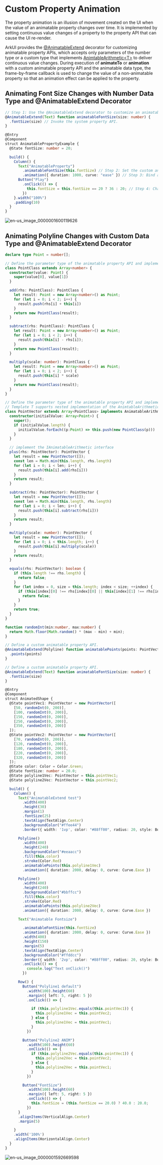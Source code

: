 # Custom Property Animation


The property animation is an illusion of movement created on the UI when the value of an animatable property changes over time. It is implemented by setting continuous value changes of a property to the property API that can cause the UI re-render.


ArkUI provides the [@AnimatableExtend](../quick-start/arkts-animatable-extend.md) decorator for customizing animatable property APIs, which accepts only parameters of the number type or a custom type that implements [AnimtableArithmetic\<T>](../quick-start/arkts-animatable-extend.md) to deliver continuous value changes. During execution of **animateTo** or **animation** with a custom animatable property API and the animatable data type, the frame-by-frame callback is used to change the value of a non-animatable property so that an animation effect can be applied to the property.


## Animating Font Size Changes with Number Data Type and \@AnimatableExtend Decorator


```ts
// Step 1: Use the @AnimatableExtend decorator to customize an animatable property API.
@AnimatableExtend(Text) function animatableFontSize(size: number) {
  .fontSize(size) // Invoke the system property API.
}

@Entry
@Component
struct AnimatablePropertyExample {
  @State fontSize: number = 20;

  build() {
    Column() {
      Text("AnimatableProperty")
        .animatableFontSize(this.fontSize) // Step 2: Set the custom animatable property API on the component.
        .animation({ duration: 1000, curve: "ease" }) // Step 3: Bind an animation to the custom animatable property API.
      Button("Play")
        .onClick(() => {
          this.fontSize = this.fontSize == 20 ? 36 : 20; // Step 4: Change the value of the custom animatable property to generate an animation.
        })
    }.width("100%")
    .padding(10)
  }
}
```



![en-us_image_0000001600119626](figures/en-us_image_0000001600119626.gif)


## Animating Polyline Changes with Custom Data Type and \@AnimatableExtend Decorator


```ts
declare type Point = number[];

// Define the parameter type of the animatable property API and implement the addition, subtraction, multiplication, and equivalence judgment functions in the AnimtableArithmetic<T> API.
class PointClass extends Array<number> {
  constructor(value: Point) {
    super(value[0], value[1])
  }

  add(rhs: PointClass): PointClass {
    let result: Point = new Array<number>() as Point;
    for (let i = 0; i < 2; i++) {
      result.push(rhs[i] + this[i])
    }
    return new PointClass(result);
  }

  subtract(rhs: PointClass): PointClass {
    let result: Point = new Array<number>() as Point;
    for (let i = 0; i < 2; i++) {
      result.push(this[i] - rhs[i]);
    }
    return new PointClass(result);
  }

  multiply(scale: number): PointClass {
    let result: Point = new Array<number>() as Point;
    for (let i = 0; i < 2; i++) {
      result.push(this[i] * scale)
    }
    return new PointClass(result);
  }
}

// Define the parameter type of the animatable property API and implement the addition, subtraction, multiplication, and equivalence judgment functions in the AnimtableArithmetic<T> API.
// Template T supports nested implementation of the AnimtableArithmetic<T> type.
class PointVector extends Array<PointClass> implements AnimatableArithmetic<Array<Point>> {
  constructor(initialValue: Array<Point>) {
    super();
    if (initialValue.length) {
      initialValue.forEach((p:Point) => this.push(new PointClass(p)))
    }
  }

  // implement the IAnimatableArithmetic interface
  plus(rhs: PointVector): PointVector {
    let result = new PointVector([]);
    const len = Math.min(this.length, rhs.length)
    for (let i = 0; i < len; i++) {
      result.push(this[i].add(rhs[i]))
    }
    return result;
  }

  subtract(rhs: PointVector): PointVector {
    let result = new PointVector([]);
    const len = Math.min(this.length, rhs.length)
    for (let i = 0; i < len; i++) {
      result.push(this[i].subtract(rhs[i]))
    }
    return result;
  }

  multiply(scale: number): PointVector {
    let result = new PointVector([]);
    for (let i = 0; i < this.length; i++) {
      result.push(this[i].multiply(scale))
    }
    return result;
  }

  equals(rhs: PointVector): boolean {
    if (this.length !== rhs.length) {
      return false;
    }
    for (let index = 0, size = this.length; index < size; ++index) {
      if (this[index][0] !== rhs[index][0] || this[index][1] !== rhs[index][1]) {
        return false;
      }
    }
    return true;
  }
}

function randomInt(min:number, max:number) {
  return Math.floor(Math.random() * (max - min) + min);
}

// Define a custom animatable property API.
@AnimatableExtend(Polyline) function animatablePoints(points: PointVector) {
  .points(points)
}

// Define a custom animatable property API.
@AnimatableExtend(Text) function animatableFontSize(size: number) {
  .fontSize(size)
}

@Entry
@Component
struct AnimatedShape {
  @State pointVec1: PointVector = new PointVector([
    [50, randomInt(0, 200)],
    [100, randomInt(0, 200)],
    [150, randomInt(0, 200)],
    [250, randomInt(0, 200)],
    [350, randomInt(0, 200)]
  ]);
  @State pointVec2: PointVector = new PointVector([
    [70, randomInt(0, 200)],
    [120, randomInt(0, 200)],
    [180, randomInt(0, 200)],
    [220, randomInt(0, 200)],
    [320, randomInt(0, 200)]
  ]);
  @State color: Color = Color.Green;
  @State fontSize: number = 20.0;
  @State polyline1Vec: PointVector = this.pointVec1;
  @State polyline2Vec: PointVector = this.pointVec2;

  build() {
    Column() {
      Text("AnimatableExtend test")
        .width(400)
        .height(30)
        .margin(1)
        .fontSize(25)
        .textAlign(TextAlign.Center)
        .backgroundColor("#ffee44")
        .border({ width: '1vp', color: "#88ff00", radius: 20, style: BorderStyle.Solid })

      Polyline()
        .width(400)
        .height(240)
        .backgroundColor("#eeaacc")
        .fill(this.color)
        .stroke(Color.Red)
        .animatablePoints(this.polyline1Vec)
        .animation({ duration: 2000, delay: 0, curve: Curve.Ease })

      Polyline()
        .width(400)
        .height(240)
        .backgroundColor("#bbffcc")
        .fill(this.color)
        .stroke(Color.Red)
        .animatablePoints(this.polyline2Vec)
        .animation({ duration: 2000, delay: 0, curve: Curve.Ease })

      Text("Animatable Fontsize")

        .animatableFontSize(this.fontSize)
        .animation({ duration: 2000, delay: 0, curve: Curve.Ease })
        .width(400)
        .height(150)
        .margin(5)
        .textAlign(TextAlign.Center)
        .backgroundColor("#ffddcc")
        .border({ width: '2vp', color: "#88ff00", radius: 20, style: BorderStyle.Solid })
        .onClick(() => {
          console.log("Text onClick()")
        })

      Row() {
        Button("Polyline1 default")
          .width(100).height(60)
          .margin({ left: 5, right: 5 })
          .onClick(() => {

            if (this.polyline1Vec.equals(this.pointVec1)) {
              this.polyline1Vec = this.pointVec2;
            } else {
              this.polyline1Vec = this.pointVec1;
            }
          })

        Button("Polyline2 ANIM")
          .width(100).height(60)
          .onClick(() => {
            if (this.polyline2Vec.equals(this.pointVec1)) {
              this.polyline2Vec = this.pointVec2;
            } else {
              this.polyline2Vec = this.pointVec1;
            }
          })

        Button("FontSize")
          .width(100).height(60)
          .margin({ left: 5, right: 5 })
          .onClick(() => {
            this.fontSize = (this.fontSize == 20.0) ? 40.0 : 20.0;
          })
      }
      .alignItems(VerticalAlign.Center)
      .margin(5)

    }
    .width('100%')
    .alignItems(HorizontalAlign.Center)
  }
}
```


![en-us_image_0000001592669598](figures/en-us_image_0000001592669598.gif)
